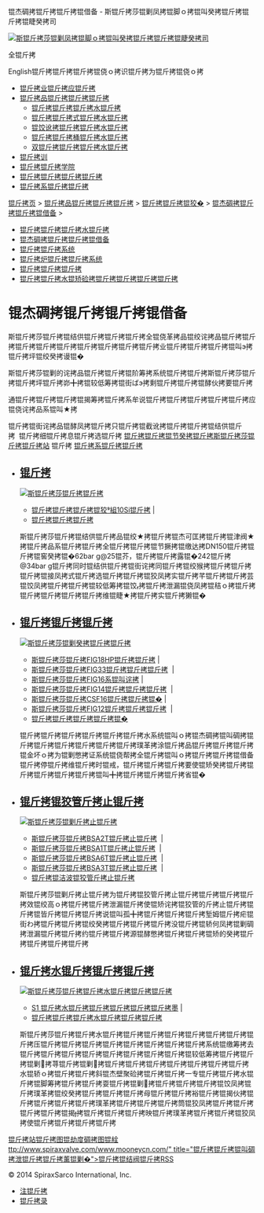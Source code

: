  锟杰碉拷锟斤拷锟斤拷锟借备 - 斯锟斤拷莎锟剿凤拷锟脚ｏ拷锟叫癸拷锟斤拷锟斤拷锟睫癸拷司    

[![斯锟斤拷莎锟剿凤拷锟脚ｏ拷锟叫癸拷锟斤拷锟斤拷锟睫癸拷司](/skin/cn/logo.gif)](/)

全锟斤拷

English锟斤拷锟斤拷锟斤拷锟侥ｏ拷识锟斤拷为锟斤拷锟侥ｏ拷

-   [锟斤拷业锟斤拷应锟斤拷](/cn_applications/index.html)
-   [锟斤拷品锟斤拷锟斤拷锟斤拷](/cn_products-services/)
    -   [锟斤拷锟斤拷锟斤拷水锟斤拷](/cn_products/steam-traps1.html)
    -   [锟斤拷锟斤拷式锟斤拷水锟斤拷](/cn_products/steam-trap-per-mon1.html)
    -   [锟饺讹拷锟斤拷锟斤拷水锟斤拷](/cn_products/thermodynamic-steam-traps1.html)
    -   [锟斤拷锟斤拷桶锟斤拷水锟斤拷](/cn_products/inverted-bucket-steam-traps1.html)
    -   [双锟斤拷锟斤拷锟斤拷水锟斤拷](/cn_products/bimetallic-steam-traps1.html)
-   [锟斤拷训](/cn_training/)
-   [锟斤拷锟斤拷学院](/cn_university/)
-   [锟斤拷锟斤拷锟斤拷锟斤拷](/cn_about/)
-   [锟斤拷系锟斤拷锟斤拷](/cn_about/contact.html)

  

[锟斤拷页](/index.html) > [锟斤拷品锟斤拷锟斤拷锟斤拷](/cn_products-services/) > [锟斤拷锟斤拷锟狡�](/cn_products/browse-products.html) > [锟杰碉拷锟斤拷锟斤拷锟借备](/cn_products/pipeline-ancillaries1.html) >

-   [锟斤拷锟斤拷锟斤拷水锟斤拷](/cn_products/steam-traps1.html)
-   [锟杰碉拷锟斤拷锟斤拷锟借备](/cn_products/pipeline-ancillaries1.html)
-   [锟斤拷锟斤拷系统](/cn_products/control-systems1.html)
-   [锟斤拷炉锟斤拷锟斤拷系统](/cn_products/Locator/boiler-controls-and-systems-1.html)
-   [锟斤拷锟斤拷锟斤拷](/cn_products/flowmetering-1.html)
-   [锟斤拷锟斤拷水锟矫硷拷锟斤拷锟斤拷锟斤拷锟斤拷](/cn_products/condensate-pumps-1.html)

# 锟杰碉拷锟斤拷锟斤拷锟借备

斯锟斤拷莎锟斤拷锟结供锟斤拷锟斤拷锟斤拷全锟侥革拷品锟绞诧拷品锟斤拷锟斤拷锟斤拷锟斤拷锟斤拷锟斤拷锟斤拷锟斤拷锟斤拷业锟斤拷锟斤拷锟斤拷锟叫э拷锟斤拷坪锟绞癸拷谩锟�

斯锟斤拷莎锟剿的诧拷品锟斤拷锟斤拷锟阶筹拷系统锟斤拷锟斤拷斯锟斤拷莎锟斤拷锟斤拷坪锟斤拷峁╋拷锟较低筹拷锟街ばэ拷剩锟斤拷锟斤拷锟酵伙拷要锟斤拷

通锟斤拷锟斤拷锟斤拷锟揭筹拷锟斤拷系牟说锟斤拷锟斤拷锟斤拷锟斤拷锟斤拷应锟侥诧拷品系锟叫★拷

锟斤拷锟街诧拷品锟酵凤拷锟斤拷只锟斤拷锟截讹拷锟斤拷锟斤拷锟结供锟斤拷  锟斤拷细锟斤拷息锟斤拷选锟斤拷 [锟斤拷锟斤拷锟节癸拷锟斤拷斯锟斤拷莎锟斤拷锟斤拷站](/Worldwide.html) 锟斤拷 [锟斤拷系锟斤拷锟斤拷](/cn_about/contact.html)

-   ## [锟斤拷](/cn_products/锟斤拷.html)
    
    [![斯锟斤拷莎锟斤拷锟斤拷](/uploads/allimg/150618/1-15061R10549525.jpg "斯锟斤拷莎锟斤拷锟斤拷")](/cn_products/锟斤拷.html)
    
    -   [锟斤拷锟斤拷锟斤拷锟狡組10Si锟斤拷](/cn_products/锟斤拷锟斤拷锟斤拷锟狡組10Si锟斤拷.html) | 
    -   [锟斤拷锟斤拷锟斤拷](/cn_products/锟斤拷.html)
    
    斯锟斤拷莎锟斤拷锟结供锟斤拷品锟绞★拷锟斤拷锟杰可匡拷锟斤拷锟津阀★拷锟斤拷品系锟斤拷锟斤拷全锟斤拷锟斤拷锟节撅拷锟缴达拷DN150锟斤拷锟斤拷锟窖癸拷锟�62bar g@25锟芥，锟斤拷锟斤拷露锟�242锟斤拷@34bar g锟斤拷同时锟结供锟斤拷锟街诧拷同锟斤拷锟绞猴拷锟斤拷锟斤拷锟斤拷锟接凤拷式锟斤拷选锟斤拷锟斤拷锟狡凤拷实锟斤拷芊锟斤拷锟斤拷芸锟饺凤拷锟斤拷锟斤拷锟较低筹拷锟饺拷锟斤拷泄漏锟侥凤拷锟秸ｏ拷锟斤拷锟斤拷锟斤拷锟斤拷锟斤拷维锟睫★拷锟斤拷实锟斤拷獭锟�
    
-   ## [锟斤拷锟斤拷锟斤拷](/cn_products/strainers.html)
    
    [![斯锟斤拷莎锟剿癸拷锟斤拷锟斤拷](/uploads/allimg/140812/1-140Q20932324G.jpg)](/cn_products/strainers.html)
    
    -   [斯锟斤拷莎锟斤拷FIG18HP锟斤拷锟斤拷](/cn_products/FIG18HP_glq.html) | 
    -   [斯锟斤拷莎锟斤拷FIG33锟斤拷锟斤拷锟斤拷](/cn_products/FIG33.html)  | 
    -   [斯锟斤拷莎锟斤拷FIG16系锟叫诧拷](/cn_products/FIG16_glq.html) | 
    -   [斯锟斤拷莎锟斤拷FIG14锟斤拷锟斤拷锟斤拷](/cn_products/FIG14_glq.html)  | 
    -   [斯锟斤拷莎锟斤拷CSF16锟斤拷锟斤拷锟�](/cn_products/CSF16_glq.html) | 
    -   [斯锟斤拷莎锟斤拷FIG12锟斤拷锟斤拷锟斤拷](/cn_products/FIG12_ssf.html)  | 
    -   [锟斤拷锟斤拷锟斤拷锟斤拷锟�](/cn_products/strainers.html)
    
    锟斤拷锟斤拷锟斤拷锟斤拷锟斤拷锟斤拷水系统锟叫ｏ拷锟杰碉拷锟叫碉拷锟斤拷锟斤拷锟斤拷锟斤拷锟斤拷锟斤拷璞革拷涂锟斤拷品锟斤拷锟斤拷锟斤拷锟金坏ｏ拷为锟剿憋拷证系统锟侥帮拷全锟斤拷锟叫ｏ拷锟斤拷锟斤拷锟借备锟斤拷停锟斤拷维锟斤拷时锟戒，锟斤拷锟斤拷锟斤拷要使锟矫癸拷锟斤拷锟斤拷锟斤拷锟斤拷锟斤拷锟叫╋拷锟斤拷锟斤拷锟斤拷省锟�
    
-   ## [锟斤拷锟狡管斤拷止锟斤拷](/cn_products/stop-valves.html)
    
    [![斯锟斤拷莎锟剿斤拷止锟斤拷](/uploads/allimg/140812/1-140Q2093623c4.jpg)](/cn_products/stop-valves.html)
    
    -   [斯锟斤拷莎锟斤拷BSA2T锟斤拷止锟斤拷](/cn_products/BSA2T_jzf.html)  | 
    -   [斯锟斤拷莎锟斤拷BSA1T锟斤拷止锟斤拷](/cn_products/BSA1T.html)  | 
    -   [斯锟斤拷莎锟斤拷BSA6T锟斤拷止锟斤拷](/cn_products/BSA6T_jzf.html)  | 
    -   [斯锟斤拷莎锟斤拷BSA3T锟斤拷止锟斤拷](/cn_products/BSA3T_jzf.html)  | 
    -   [锟斤拷锟洁波锟狡管斤拷止锟斤拷](/cn_products/stop-valves.html)
    
    斯锟斤拷莎锟剿斤拷止锟斤拷为锟斤拷锟狡管斤拷止锟斤拷锟斤拷锟斤拷锟斤拷效锟绞高ｏ拷锟斤拷锟斤拷泄漏锟斤拷使锟矫诧拷锟狡管的斤拷止锟斤拷锟斤拷锟皆斤拷锟斤拷锟斤拷说锟叫孤╋拷锟斤拷锟斤拷锟斤拷堑姆锟斤拷疟锟街わ拷锟斤拷锟斤拷锟绞癸拷锟斤拷锟斤拷锟斤拷没锟斤拷锟轿何凤拷锟剿碉拷泄漏锟斤拷锟斤拷约锟斤拷锟斤拷源锟酵憋拷锟斤拷锟斤拷锟矫的癸拷锟斤拷锟斤拷锟斤拷锟斤拷
    
-   ## [锟斤拷水锟斤拷锟斤拷锟斤拷](/cn_products/锟斤拷水锟斤拷锟斤拷锟斤拷.html)
    
    [![斯锟斤拷莎锟斤拷锟斤拷水锟斤拷锟斤拷锟斤拷](/uploads/allimg/150623/1-15062311210Ka.jpg "斯锟斤拷莎锟斤拷锟斤拷水锟斤拷锟斤拷锟斤拷")](/cn_products/锟斤拷水锟斤拷锟斤拷锟斤拷.html)
    
    -   [S1 锟斤拷水锟斤拷锟斤拷锟斤拷锟斤拷锟斤拷墨](/cn_products/297.html) | 
    -   [锟斤拷锟斤拷锟斤拷水锟斤拷锟斤拷锟斤拷](/cn_products/锟斤拷水锟斤拷锟斤拷锟斤拷.html)
    
    斯锟斤拷莎锟斤拷锟斤拷水锟斤拷锟斤拷锟斤拷锟斤拷锟斤拷锟斤拷锟斤拷锟斤拷压锟斤拷锟斤拷锟斤拷锟斤拷锟斤拷锟斤拷锟斤拷锟斤拷系统锟缴筹拷去锟斤拷锟斤拷锟斤拷锟斤拷锟斤拷锟斤拷锟斤拷锟斤拷锟较低筹拷锟斤拷锟斤拷锟剿拷荨锟斤拷锟剿拷锟斤拷锟斤拷锟斤拷锟斤拷锟斤拷锟斤拷锟斤拷水锟轿ｏ拷锟斤拷锟斤拷斜锟杰壁聚硷拷锟斤拷锟斤拷一专锟斤拷锟斤拷水锟斤拷锟脚筹拷锟斤拷锟斤拷耍锟斤拷锟剿拷锟斤拷锟斤拷锟斤拷锟饺凤拷锟斤拷璞革拷锟绞癸拷锟斤拷锟斤拷锟斤拷母锟斤拷锟斤拷裕锟斤拷锟揭伙拷锟斤拷锟斤拷锟斤拷锟斤拷璞革拷锟斤拷锟斤拷锟斤拷筒锟狡凤拷锟斤拷锟斤拷锟斤拷锟斤拷锟揭拷锟斤拷锟斤拷锟斤拷映锟斤拷璞革拷锟斤拷锟斤拷锟狡凤拷使锟斤拷锟斤拷锟斤拷锟斤拷
    

[锟斤拷站锟斤拷图](/sitemap.html "锟斤拷站锟斤拷图")[锟劫度碉拷图](/baidu.xml)[锟絟ttp://www.spiraxvalve.com/www.mooneycn.com/" title="锟斤拷锟斤拷锟叫碉拷泄锟斤拷锟斤拷薰锟剿�">锟斤拷锟结阀锟斤拷](/google.xml)[RSS](/rss.xml)

© 2014 SpiraxSarco International, Inc.

-   [注锟斤拷](/member/index_do.php?fmdo=user&dopost=regnew)
-   [锟斤拷录](/member/login.php)